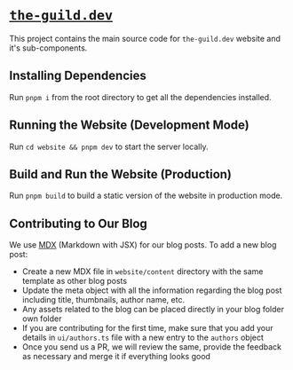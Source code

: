 # [`the-guild.dev`](https://the-guild.dev)

This project contains the main source code for `the-guild.dev` website and it's sub-components.

## Installing Dependencies

Run `pnpm i` from the root directory to get all the dependencies installed.

## Running the Website (Development Mode)

Run `cd website && pnpm dev` to start the server locally.

## Build and Run the Website (Production)

Run `pnpm build` to build a static version of the website in production mode.

## Contributing to Our Blog

We use [MDX](https://mdxjs.com) (Markdown with JSX) for our blog posts. To add a new blog post:

- Create a new MDX file in `website/content` directory with the same template as other blog posts
- Update the meta object with all the information regarding the blog post including title,
  thumbnails, author name, etc.
- Any assets related to the blog can be placed directly in your blog folder
  own folder
- If you are contributing for the first time, make sure that you add your details in `ui/authors.ts`
  file with a new entry to the `authors` object
- Once you send us a PR, we will review the same, provide the feedback as necessary and merge it if
  everything looks good
